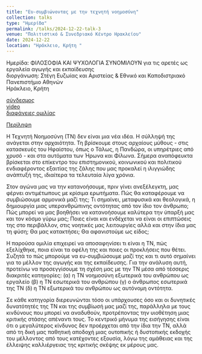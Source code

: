 ```yaml
---
title: "Ευ-συμβιώνοντας με την τεχνητή νοημοσύνη"
collection: talks
type: "Ημερίδα"
permalink: /talks/2024-12-22-talk-3
venue: "Πολιτιστικό & Συνεδριακό Κέντρο Ηρακλείου"
date: 2024-12-22
location: "Ηράκλειο, Κρήτη "
---
```


Ημερίδα: ΦΙΛΟΣΟΦΙΑ ΚΑΙ ΨΥΧΟΛΟΓΙΑ ΣΥΝΟΜΙΛΟΥΝ για τις αρετές ως εργαλεία αγωγής και εκπαίδευσης  
διοργάνωση: Στέγη Ευζωίας και Αριστείας & Εθνικό και Καποδιστριακό Πανεπιστήμιο Αθηνών  
Ηράκλειο, Κρήτη

[σύνδεσμος](https://www.elstea.net/2024/12/02/imerida-philosophia-psihologia-aretes/?fbclid=IwY2xjawHR839leHRuA2FlbQIxMAABHb9R_YxYnvUTdrfEmJ6djmgQc13DylYVkLpRhR4eLIklqcGe845gFa3PVA_aem_fxFTovajBv5df_mFDRE_6g)  
[video](https://www.youtube.com/channel/UC7p28jh8UQ89wWIZskYjWdg?app=desktop&fbclid=IwY2xjawHR889leHRuA2FlbQIxMAABHU5swZWohZTZ9xGSlqBUEm_IKfZqO62h7lnHpqaQns-TWqRv1tgd_qLOpQ_aem_QL-416VlDxoavyCpjaWlzA)  
[διαφάνειες ομιλίας](https://docs.google.com/presentation/d/1uR2m1tLq6nzg_6CrL-xqo_6WoTaGMkTncACLV8Ja488/edit?usp=sharing)

[Περίληψη](https://www.elstea.net/2024/12/02/imerida-philosophia-psihologia-aretes/#1736512996527-3fcf7dbf-738f)  

Η Τεχνητή Νοημοσύνη (ΤΝ) δεν είναι μια νέα ιδέα. Η σύλληψή της ανάγεται στην
αρχαιότητα. Τη βρίσκουμε στους αρχαίους μύθους - στις κατασκευές του Ηφαίστου,
όπως ο Τάλως, η Πανδώρα, οι υπηρέτριες από χρυσό - και στα αυτόματα των Ήρωνα
και Φίλωνα. Σήμερα αναπόφευκτα βρίσκεται στο επίκεντρο του επιστημονικού,
κοινωνικού και πολιτικού ενδιαφέροντος εξαιτίας της ζάλης που μας προκαλεί η
ιλιγγιώδης ανάπτυξή της, ιδιαίτερα τα τελευταία λίγα χρόνια.

Στον αγώνα μας να την κατανοήσουμε, πριν γίνει ανεξέλεγκτη, μας φέρνει
αντιμέτωπους με κρίσιμα ερωτήματα. Πώς θα καταφέρουμε να συμβιώσουμε
αρμονικά μαζί της; Τι σημαίνει, μεταφυσικά και θεολογικά, η δημιουργία
μιας υπερανθρώπινης οντότητας από τον ίδιο τον άνθρωπο; Πώς μπορεί να μας βοηθήσει να
κατανοήσουμε καλύτερα την ύπαρξή μας και τον κόσμο γύρω μας; Ποιες είναι και
ενδέχεται να είναι οι επιπτώσεις της στο περιβάλλον, στις νοητικές μας λειτουργίες
αλλά και στην ίδια μας τη φύση; Θα μας κατακτήσει; Θα αφανιστούμε ως είδος;

Η παρούσα ομιλία επιχειρεί να αποσαφηνίσει τι είναι η ΤΝ, πώς εξελίχθηκε, ποια
είναι τα οφέλη της και ποιες οι προκλήσεις που θέτει. Συζητά το πώς μπορούμε να
ευ-συμβιώσουμε μαζί της και τι αυτό σημαίνει για το μέλλον της αγωγής και της
εκπαίδευσης. Για την ανάλυση αυτή, προτείνω να προσεγγίσουμε τη σχέση μας με
την ΤΝ μέσα από τέσσερις διακριτές κατηγορίες: (α) η ΤΝ νοημοσύνη εξωτερικά του
ανθρώπου ως εργαλείο (β) η ΤΝ εσωτερικά του ανθρώπου (γ) ο άνθρωπος εσωτερικά
της ΤΝ (δ) η ΤΝ εξωτερικά του ανθρώπου ως αυτόνομη οντότητα.

Σε κάθε κατηγορία διερευνώνται τόσο οι υπάρχουσες όσο και οι δυνητικές
δυνατότητές της ΤΝ και της συμβίωσή μας μαζί της, παράλληλα με τους κινδύνους
που μπορεί να αναδυθούν, προτρέποντας την υιοθέτηση μιας κριτικής στάσης
απέναντι τους. Το κεντρικό μήνυμα της εισήγησης είναι ότι ο μεγαλύτερος κίνδυνος
δεν προέρχεται από την ίδια την ΤΝ, αλλά από τη δική μας παθητική αποδοχή μιας
ουτοπικής ή δυστοπικής εκδοχής του μέλλοντος από τους κατέχοντες εξουσία, λόγω
της αμάθειας και της έλλειψης καλλιέργειας της κριτικής σκέψης εκ μέρους μας.
